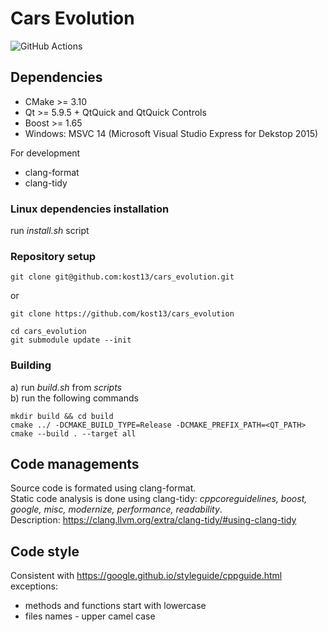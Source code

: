 # Cars Evolution
![GitHub Actions](https://github.com/kost13/cars-evolution/workflows/cars-evolution-ci/badge.svg)

## Dependencies
- CMake >= 3.10
- Qt >= 5.9.5 + QtQuick and QtQuick Controls
- Boost >= 1.65
- Windows: MSVC 14 (Microsoft Visual Studio Express for Dekstop 2015)

For development
- clang-format
- clang-tidy

### Linux dependencies installation
run *install.sh* script

### Repository setup
```
git clone git@github.com:kost13/cars_evolution.git
```
or
```
git clone https://github.com/kost13/cars_evolution
```

```
cd cars_evolution
git submodule update --init
```

### Building
a) run *build.sh* from *scripts* <br/>
b) run the following commands

```
mkdir build && cd build
cmake ../ -DCMAKE_BUILD_TYPE=Release -DCMAKE_PREFIX_PATH=<QT_PATH>
cmake --build . --target all
```

## Code managements
Source code is formated using clang-format. \
Static code analysis is done using clang-tidy:
*cppcoreguidelines, boost, google, misc, modernize, performance, readability*. \
Description: https://clang.llvm.org/extra/clang-tidy/#using-clang-tidy

## Code style
Consistent with https://google.github.io/styleguide/cppguide.html
exceptions:
- methods and functions start with lowercase
- files names - upper camel case
